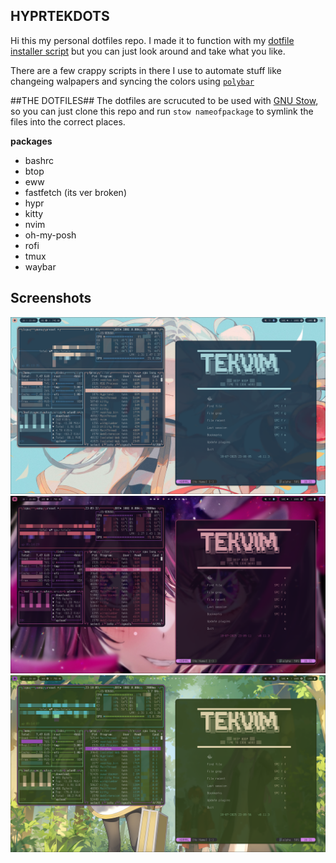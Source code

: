 ## HYPRTEKDOTS ##

Hi this my personal dotfiles repo. I made it to function with my [dotfile installer script](https://github.com/tekluna/tekkibles) but you can just look around and take what you like.

There are a few crappy scripts in there I use to automate stuff like changeing walpapers and syncing the colors using [`polybar`](https://github.com/dylanaraps/pywal)

##THE DOTFILES##
The dotfiles are scrucuted to be used with [GNU Stow](https://www.gnu.org/software/stow/), so you can just clone this repo and run `stow nameofpackage` to symlink the files into the correct places.
 
**packages**
  - bashrc
  - btop
  - eww
  - fastfetch (its ver broken)
  - hypr 
  - kitty 
  - nvim 
  - oh-my-posh
  - rofi
  - tmux
  - waybar

## Screenshots ##

![screenshot](screenshots/desktop_blue.png)
![screenshot](screenshots/desktop_purple.png)
![screenshot](screenshots/desktop_green.png)
